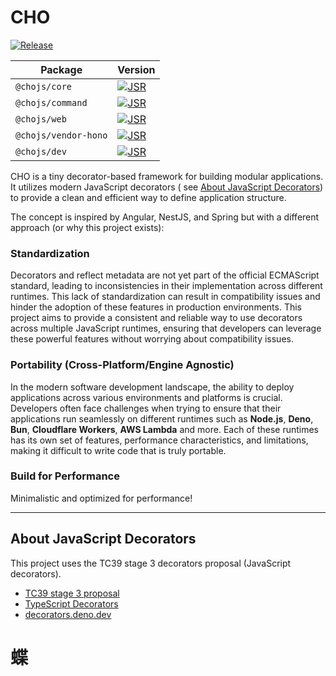 # CHO

[![Release](https://github.com/cho-js/cho/actions/workflows/release.yml/badge.svg)](https://github.com/cho-js/cho/actions/workflows/release.yml)

| Package              | Version                                                                               |
| -------------------- | ------------------------------------------------------------------------------------- |
| `@chojs/core`        | [![JSR](https://jsr.io/badges/@chojs/core)](https://jsr.io/@chojs/core)               |
| `@chojs/command`     | [![JSR](https://jsr.io/badges/@chojs/command)](https://jsr.io/@chojs/command)         |
| `@chojs/web`         | [![JSR](https://jsr.io/badges/@chojs/web)](https://jsr.io/@chojs/web)                 |
| `@chojs/vendor-hono` | [![JSR](https://jsr.io/badges/@chojs/vendor-hono)](https://jsr.io/@chojs/vendor-hono) |
| `@chojs/dev`         | [![JSR](https://jsr.io/badges/@chojs/dev)](https://jsr.io/@chojs/dev)                 |

CHO is a tiny decorator-based framework for building modular applications. It
utilizes modern JavaScript decorators ( see
[About JavaScript Decorators](#about-javascript-decorators)) to provide a clean
and efficient way to define application structure.

The concept is inspired by Angular, NestJS, and Spring but with a different
approach (or why this project exists):

### Standardization

Decorators and reflect metadata are not yet part of the official ECMAScript
standard, leading to inconsistencies in their implementation across different
runtimes. This lack of standardization can result in compatibility issues and
hinder the adoption of these features in production environments. This project
aims to provide a consistent and reliable way to use decorators across multiple
JavaScript runtimes, ensuring that developers can leverage these powerful
features without worrying about compatibility issues.

### Portability (Cross-Platform/Engine Agnostic)

In the modern software development landscape, the ability to deploy applications
across various environments and platforms is crucial. Developers often face
challenges when trying to ensure that their applications run seamlessly on
different runtimes such as **Node.js**, **Deno**, **Bun**, **Cloudflare
Workers**, **AWS Lambda** and more. Each of these runtimes has its own set of
features, performance characteristics, and limitations, making it difficult to
write code that is truly portable.

### Build for Performance

Minimalistic and optimized for performance!

---

## About JavaScript Decorators

This project uses the TC39 stage 3 decorators proposal (JavaScript decorators).

- [TC39 stage 3 proposal](https://github.com/tc39/proposal-decorators)
- [TypeScript Decorators](https://www.typescriptlang.org/docs/handbook/decorators.html)
- [decorators.deno.dev](https://decorators.deno.dev/)

# 蝶
